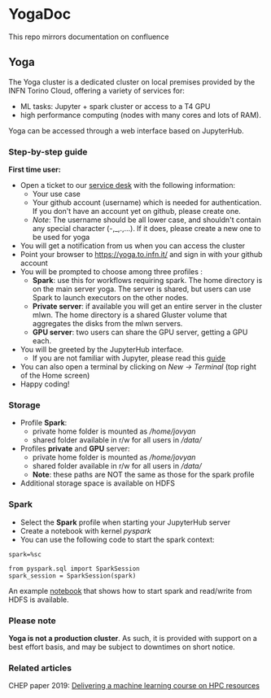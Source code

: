 # YogaDoc
This repo mirrors documentation on confluence

## Yoga
The Yoga cluster is a dedicated cluster on local premises provided by the INFN Torino Cloud, offering a variety of services for:

- ML tasks: Jupyter + spark cluster or access to a T4 GPU
- high performance computing (nodes with many cores and lots of RAM).

Yoga can be accessed through a web interface based on JupyterHub.

### Step-by-step guide

**First time user:**
- Open a ticket to our [service desk](https://servicedesk.infn.it/servicedesk/customer/portal/39) with the following information:
   - Your use case
   - Your github account (username) which is needed for authentication. If you don't have an account yet on github, please create one.
   - *Note*: The username should be all lower case, and shouldn't contain any special character (-,_,.,...). If it does, please create a new one to be used for yoga
- You will get a notification from us when you can access the cluster
- Point your browser to https://yoga.to.infn.it/ and sign in with your github account
- You will be prompted to choose among three profiles :
   - **Spark**: use this for workflows requiring spark. The home directory is on the main server yoga. The server is shared, but users can use Spark to launch executors on the other nodes. 
   - **Private server**: if available you will get an entire server in the cluster mlwn. The home directory is a shared Gluster volume that aggregates the disks from the mlwn servers.
   - **GPU server**: two users can share the GPU server, getting a GPU each.
- You will be greeted by the JupyterHub interface.
   - If you are not familiar with Jupyter, please read this [guide](https://jupyter-notebook.readthedocs.io/en/stable/notebook.html)
- You can also open a terminal by clicking on *New → Terminal* (top right of the Home screen)
- Happy coding!

### Storage

- Profile **Spark**:
  - private home folder is mounted as */home/jovyan*
  - shared folder available in r/w for all users in */data/*
- Profiles **private** and **GPU** server:
  - private home folder is mounted as */home/jovyan*
  - shared folder available in r/w for all users in */data/*
  - **Note**: these paths are NOT the same as those for the spark profile
- Additional storage space is available on HDFS

### Spark

- Select the **Spark** profile when starting your JupyterHub server
- Create a notebook with kernel *pyspark*
- You can use the following code to start the spark context:

```
spark=%sc

from pyspark.sql import SparkSession
spark_session = SparkSession(spark)
```
 
An example [notebook](sparkHDFS_example.ipynb) that shows how to start spark and read/write from HDFS is available.

### Please note

**Yoga is not a production cluster**. As such, it is provided with support on a best effort basis, and may be subject to downtimes on short notice.

### Related articles

CHEP paper 2019: [Delivering a machine learning course on HPC resources](https://baltig.infn.it/INFNTO-Calcolo/yogacluster/-/blob/main/notebooks/sparkHDFS_example.ipynb)
